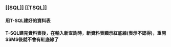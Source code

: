 ### [[SQL]] [[TSQL]]
#### 用T-SQL建好的資料表

#### T-SQL建完資料表後，在輸入新查詢時，新資料表顯示紅底線(表示不認得)，**重開SSMS**後就不會有紅底線了


